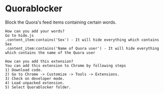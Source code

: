 Quorablocker
============
Block the Quora's feed items containing certain words.

	How can you add your words?
	Go to hide.js
	.content_item:contains('Sex') - It will hide everything which contains Sex
	.content_item:contains('Name of Quora user') - It will hide everything which contains the name of the Quora user

	How can you add this extension?
	You can add this extension to Chrome by following steps
	1) Download code.
	2) Go to Chrome -> Customize -> Tools -> Extensions.
	3) Check on developer mode.
	4) Load unpacked extension.
	5) Select Quorablocker folder.
